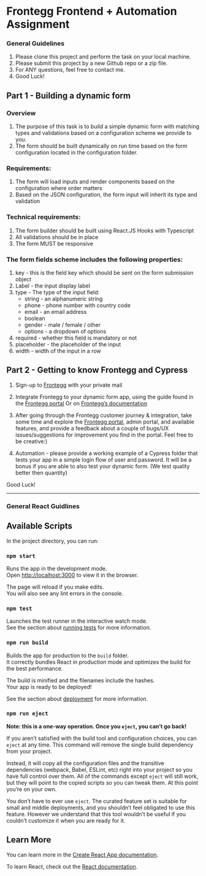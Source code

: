 # Frontegg Frontend + Automation Assignment

### General Guidelines
1. Please clone this project and perform the task on your local machine.
2. Please submit this project by a new Github repo or a zip file.
3. For ANY questions, feel free to contact me.
4. Good Luck! 

## Part 1 - Building a dynamic form

### Overview
1. The purpose of this task is to build a simple dynamic form with matching types and validations based on a configuration scheme we provide to you.
2. The form should be built dynamically on run time based on the form configuration located in the configuration folder.

### Requirements:
1. The form will load inputs and render components based on the configuration where order matters
2. Based on the JSON configuration, the form input will inherit its type and validation

### Technical requirements: 
1. The form builder should be built using React.JS Hooks with Typescript
2. All validations should be in place
3. The form MUST be responsive

### The form fields scheme includes the following properties:
<ol>
  <li>key - this is the field key which should be sent on the form submission object</li>
  <li>Label - the input display label</li>
  <li>type - The type of the input field: 
    <ul>
      <li>string - an alphanumeric string</li>
      <li>phone - phone number with country code</li>
      <li>email - an email address</li>
      <li>boolean</li>
      <li>gender - male / female / other</li>
      <li>options - a dropdown of options</li>
    </ul>
  </li>
  <li>required - whether this field is mandatory or not</li>
    <li>placeholder - the placeholder of the input</li>
    <li>width - width of the input in a row</li>
</ol>

## Part 2 - Getting to know Frontegg and Cypress

1. Sign-up to [Frontegg](https://frontegg.com/) with your private mail

2. Integrate Frontegg to your dynamic form app, using the guide found in the [Frontegg portal](https://portal.frontegg.com/configure/authentication/builder/integrate) Or on [Frontegg’s documentation](https://docs.frontegg.com/docs/integration-quickstart)

3. After going through the Frontegg customer journey & integration, take some time and explore the [Frontegg portal](portal.frontegg.com), admin portal, and available features, and provide a feedback about a couple of bugs/UX issues/suggestions for improvement you find in the portal. Feel free to be creative:) 

4. Automation - please provide a working example of a Cypress folder that tests your app in a simple login flow of user and password. It will be a bonus if you are able to also test your dynamic form. (We test quality better then quantity)



Good Luck!



------

### General React Guidlines

## Available Scripts

In the project directory, you can run:

### `npm start`

Runs the app in the development mode.\
Open [http://localhost:3000](http://localhost:3000) to view it in the browser.

The page will reload if you make edits.\
You will also see any lint errors in the console.

### `npm test`

Launches the test runner in the interactive watch mode.\
See the section about [running tests](https://facebook.github.io/create-react-app/docs/running-tests) for more information.

### `npm run build`

Builds the app for production to the `build` folder.\
It correctly bundles React in production mode and optimizes the build for the best performance.

The build is minified and the filenames include the hashes.\
Your app is ready to be deployed!

See the section about [deployment](https://facebook.github.io/create-react-app/docs/deployment) for more information.

### `npm run eject`

**Note: this is a one-way operation. Once you `eject`, you can’t go back!**

If you aren’t satisfied with the build tool and configuration choices, you can `eject` at any time. This command will remove the single build dependency from your project.

Instead, it will copy all the configuration files and the transitive dependencies (webpack, Babel, ESLint, etc) right into your project so you have full control over them. All of the commands except `eject` will still work, but they will point to the copied scripts so you can tweak them. At this point you’re on your own.

You don’t have to ever use `eject`. The curated feature set is suitable for small and middle deployments, and you shouldn’t feel obligated to use this feature. However we understand that this tool wouldn’t be useful if you couldn’t customize it when you are ready for it.

## Learn More

You can learn more in the [Create React App documentation](https://facebook.github.io/create-react-app/docs/getting-started).

To learn React, check out the [React documentation](https://reactjs.org/).
